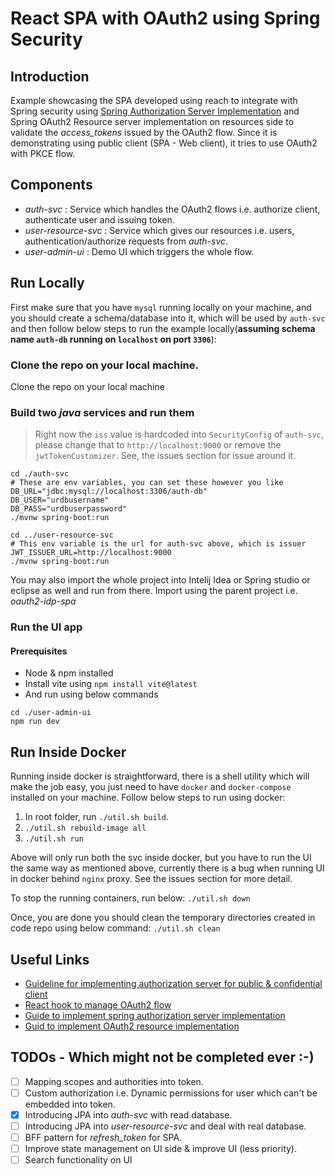 # React SPA with OAuth2 using Spring Security

## Introduction
Example showcasing the SPA developed using reach to integrate with Spring security using [Spring Authorization Server Implementation](https://github.com/spring-projects/spring-authorization-server)
and Spring OAuth2 Resource server implementation on resources side to validate the *access_tokens* issued by the OAuth2
flow. Since it is demonstrating using public client (SPA - Web client), it tries to use OAuth2 with PKCE flow.

## Components
* *auth-svc* : Service which handles the OAuth2 flows i.e. authorize client, authenticate user and issuing token.
* *user-resource-svc* : Service which gives our resources i.e. users, authentication/authorize requests from *auth-svc*.
* *user-admin-ui* : Demo UI which triggers the whole flow.

## Run Locally

First make sure that you have `mysql` running locally on your machine, and you should create a schema/database into it,
which will be
used by `auth-svc` and then follow below steps to run the example locally(**assuming schema name `auth-db` running
on `localhost` on port `3306`**):

### Clone the repo on your local machine.
Clone the repo on your local machine

### Build two *java* services and run them

> Right now the `iss` value is hardcoded into `SecurityConfig` of `auth-svc`, please change that
> to `http://localhost:9000`
> or remove the `jwtTokenCustomizer`. See, the issues section for issue around it.
```shell
cd ./auth-svc
# These are env variables, you can set these however you like
DB_URL="jdbc:mysql://localhost:3306/auth-db"
DB_USER="urdbusername"
DB_PASS="urdbuserpassword"
./mvnw spring-boot:run

cd ../user-resource-svc
# This env variable is the url for auth-svc above, which is issuer
JWT_ISSUER_URL=http://localhost:9000
./mvnw spring-boot:run
```
You may also import the whole project into Intelij Idea or Spring studio or eclipse as well and run from there. Import using
the parent project i.e. *oauth2-idp-spa*

### Run the UI app 
#### Prerequisites
* Node & npm installed
* Install vite using `npm install vite@latest`
* And run using below commands
```shell
cd ./user-admin-ui
npm run dev
```

## Run Inside Docker

Running inside docker is straightforward, there is a shell utility which will make the job easy, you just need to have
`docker` and `docker-compose` installed on your machine. Follow below steps to run using docker:

1. In root folder, run `./util.sh build`.
2. `./util.sh rebuild-image all`
3. `./util.sh run`

Above will only run both the svc inside docker, but you have to run the UI the same way as mentioned above, currently
there is a bug when running UI in docker behind `nginx` proxy. See the issues section for more detail.

To stop the running containers, run below:
`./util.sh down`

Once, you are done you should clean the temporary directories created in code repo using below command:
`./util.sh clean`
## Useful Links
* [Guideline for implementing authorization server for public & confidential client](https://github.com/spring-projects/spring-authorization-server/issues/297#issue-896744390)
* [React hook to manage OAuth2 flow](https://github.com/tasoskakour/react-use-oauth2)
* [Guide to implement spring authorization server implementation](https://docs.spring.io/spring-authorization-server/docs/current/reference/html/index.html)
* [Guid to implement OAuth2 resource implementation](https://docs.spring.io/spring-security/reference/servlet/oauth2/resource-server/index.html) 

## TODOs - Which might not be completed ever :-)
- [ ] Mapping scopes and authorities into token.
- [ ] Custom authorization i.e. Dynamic permissions for user which can't be embedded into token.
- [x] Introducing JPA into *auth-svc* with read database.
- [ ] Introducing JPA into *user-resource-svc* and deal with real database.
- [ ] BFF pattern for *refresh_token* for SPA.
- [ ] Improve state management on UI side & improve UI (less priority).
- [ ] Search functionality on UI

